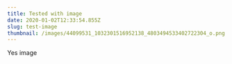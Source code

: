 ```yaml
---
title: Tested with image
date: 2020-01-02T12:33:54.855Z
slug: test-image
thumbnail: /images/44099531_1032301516952138_4803494533402722304_o.png
---
```

Yes image
